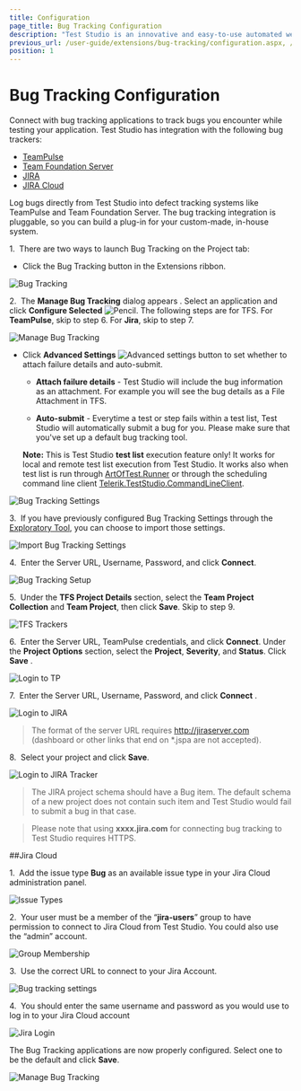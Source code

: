 ```yaml
---
title: Configuration
page_title: Bug Tracking Configuration
description: "Test Studio is an innovative and easy-to-use automated web, WPF and load testing solution. Test Studio tests support essential technologies like ASP.NET AJAX, Silverlight, PHP and MVC. HTML5, Testing framework, functional testing, performance testing, load testing, exploratory testing, manual testing."
previous_url: /user-guide/extensions/bug-tracking/configuration.aspx, /user-guide/extensions/bug-tracking/configuration
position: 1
---
```

# Bug Tracking Configuration

Connect with bug tracking applications to track bugs you encounter while testing your application. Test Studio has integration with the following bug trackers:


- <a href="#tp">TeamPulse</a>
- <a href="#tfs">Team Foundation Server</a>
- <a href="#jira">JIRA</a>
- <a href="#jira-cloud">JIRA Cloud</a>

Log bugs directly from Test Studio into defect tracking systems like TeamPulse and Team Foundation Server. The bug tracking integration is pluggable, so you can build a plug-in for your custom-made, in-house system.

1.&nbsp; There are two ways to launch Bug Tracking on the Project tab:

- Click the Bug Tracking button in the Extensions ribbon.

![Bug Tracking][1]

2.&nbsp; The **Manage Bug Tracking** dialog appears <a name="tfs"></a>. Select an application and click **Configure Selected** ![Pencil][2]. The following steps are for TFS. For **TeamPulse**, skip to step 6. For **Jira**, skip to step 7.

![Manage Bug Tracking][3]

- Click **Advanced Settings** ![Advanced settings button][4] to set whether to attach failure details and auto-submit.

	*	**Attach failure details** - Test Studio will include the bug information as an attachment. For example you will see the bug details as a File Attachment in TFS.

	*	**Auto-submit** - Everytime a test or step fails within a test list, Test Studio will automatically submit a bug for you. Please make sure that you've set up a default bug tracking tool.<br>
	
	**Note:** This is Test Studio **test list** execution feature only! It works for local and remote test list execution from Test Studio. It works also when test list is run through <a href="/features/test-runners/artoftest-runner" target="_blank">ArtOfTest.Runner</a> or through the scheduling command line client <a href="/features/scheduling-test-runs/tts-command-line-client" target="_blank">Telerik.TestStudio.CommandLineClient</a>.

![Bug Tracking Settings][5]

3.&nbsp; If you have previously configured Bug Tracking Settings through the <a href="/features/testing-types/exploratory-testing/overview" target="_blank">Exploratory Tool</a>, you can choose to import those settings.

![Import Bug Tracking Settings][6]

4.&nbsp; Enter the Server URL, Username, Password, and click **Connect**.

![Bug Tracking Setup][7]

5.&nbsp; Under the **TFS Project Details** section, select the **Team Project Collection** and **Team Project**, then click **Save**. Skip to step 9.

![TFS Trackers][8]

6.&nbsp; Enter the Server URL, TeamPulse credentials, and click **Connect**. Under the **Project Options** section, select the **Project**, **Severity**, and **Status**. Click **Save** <a name="tp"></a>.

![Login to TP][9]

7.&nbsp; Enter the Server URL, Username, Password, and click **Connect** <a name="jira"></a>.

![Login to JIRA][10]

> The format of the server URL requires http://jiraserver.com (dashboard or other links that end on *.jspa are not accepted).

8.&nbsp; Select your project and click **Save**.

![Login to JIRA Tracker][11]

> The JIRA project schema should have a Bug item. The default schema of a new project does not contain such item and Test Studio would fail to submit a bug in that case.

> Please note that using **xxxx.jira.com** for connecting bug tracking to Test Studio requires HTTPS. 

##Jira Cloud

1.&nbsp; Add the issue type **Bug** as an available issue type in your Jira Cloud administration panel.

![Issue Types][13]

2.&nbsp; Your user must be a member of the “**jira-users**” group to  have permission to connect to Jira Cloud from Test Studio. You could also use the “admin” account. 

![Group Membership][14]

3.&nbsp; Use the correct URL to connect to your Jira Account.

![Bug tracking settings][15]

4.&nbsp; You should enter the same username and password as you would use to log in to your Jira Cloud account

![Jira Login][16]

The Bug Tracking applications are now properly configured. Select one to be the default and click **Save**.

![Manage Bug Tracking][12]


[1]: /img/features/integration/bug-tracking/configuration/fig1.png
[2]: /img/features/integration/bug-tracking/configuration/fig2.png
[3]: /img/features/integration/bug-tracking/configuration/fig3.png
[4]: /img/features/integration/bug-tracking/configuration/fig4.png
[5]: /img/features/integration/bug-tracking/configuration/fig5.png
[6]: /img/features/integration/bug-tracking/configuration/fig6.png
[7]: /img/features/integration/bug-tracking/configuration/fig7.png
[8]: /img/features/integration/bug-tracking/configuration/fig8.png
[9]: /img/features/integration/bug-tracking/configuration/fig9.png
[10]: /img/features/integration/bug-tracking/configuration/fig10.png
[11]: /img/features/integration/bug-tracking/configuration/fig11.png
[12]: /img/features/integration/bug-tracking/configuration/fig12.png
[13]: /img/features/integration/bug-tracking/configuration/fig13.jpg
[14]: /img/features/integration/bug-tracking/configuration/fig14.jpg
[15]: /img/features/integration/bug-tracking/configuration/fig15.jpg
[16]: /img/features/integration/bug-tracking/configuration/fig16.jpg


